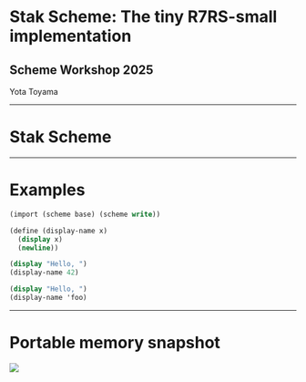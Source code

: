# Stak Scheme: The tiny R7RS-small implementation

## Scheme Workshop 2025

Yota Toyama

---

# Stak Scheme

---

# Examples

```scheme
(import (scheme base) (scheme write))

(define (display-name x)
  (display x)
  (newline))

(display "Hello, ")
(display-name 42)

(display "Hello, ")
(display-name 'foo)
```

---

# Portable memory snapshot

![](./code-graph.svg)
